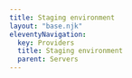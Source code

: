 ```yaml
---
title: Staging environment
layout: "base.njk"
eleventyNavigation:
  key: Providers
  title: Staging environment
  parent: Servers
---
```

